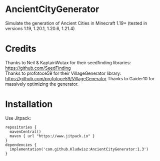 # AncientCityGenerator
Simulate the generation of Ancient Cities in Minecraft 1.19+ (tested in versions 1.19, 1.20.1, 1.20.6, 1.21.4)

# Credits
Thanks to Neil & KaptainWutax for their seedfinding libraries:  https://github.com/SeedFinding                                            
Thanks to profotoce59 for their VillageGenerator library:  https://github.com/profotoce59/VillageGenerator
Thanks to Gaider10 for massively optimizing the generator.

# Installation
Use Jitpack:                                                                                                                                                        

```
repositories {
  mavenCentral()
  maven { url "https://www.jitpack.io" }
}                                                                                      
dependencies {
  implementation('com.github.Kludwisz:AncientCityGenerator:1.3')
}
```
